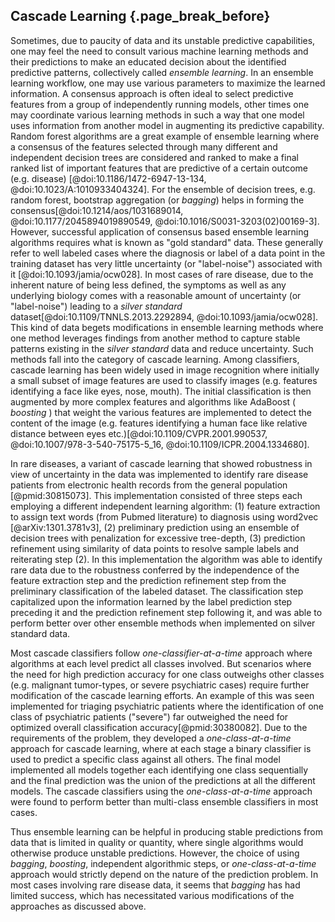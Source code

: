 ## Cascade Learning {.page_break_before}

Sometimes, due to paucity of data and its unstable predictive capabilities, one may feel the need to consult various machine learning methods and their predictions to make an educated decision about the identified predictive patterns, collectively called _ensemble learning_. 
In an ensemble learning workflow, one may use various parameters to maximize the learned information. 
A consensus approach is often ideal to select predictive features from a group of independently running models, other times one may coordinate various learning methods in such a way that one model uses information from another model in augmenting its predictive capability. 
Random forest algorithms are a great example of ensemble learning where a consensus of the features selected through many different and independent decision trees are considered and ranked to make a final ranked list of important features that are predictive of a certain outcome (e.g. disease) [@doi:10.1186/1472-6947-13-134, @doi:10.1023/A:1010933404324].
For the ensemble of decision trees, e.g. random forest, bootstrap aggregation (or _bagging_) helps in forming the consensus[@doi:10.1214/aos/1031689014, @doi:10.1177/2045894019890549, @doi:10.1016/S0031-3203(02)00169-3].
However, successful application of consensus based ensemble learning algorithms requires what is known as "gold standard" data. 
These generally refer to well labeled cases where the diagnosis or label of a data point in the training dataset has very little uncertainty (or "label-noise") associated with it [@doi:10.1093/jamia/ocw028]. 
In most cases of rare disease, due to the inherent nature of being less defined, the symptoms as well as any underlying biology comes with a reasonable amount of uncertainty (or "label-noise") leading to a _silver standard_ dataset[@doi:10.1109/TNNLS.2013.2292894, @doi:10.1093/jamia/ocw028].
This kind of data begets modifications in ensemble learning methods where one method leverages findings from another method to capture stable patterns existing in the _silver standard_ data and reduce uncertainty.
Such methods fall into the category of cascade learning.
Among classifiers, cascade learning has been widely used in image recognition where initially a small subset of image features are used to classify images (e.g. features identifying a face like eyes, nose, mouth). 
The initial classification is then augmented by more complex features and algorithms like AdaBoost ( _boosting_ ) that weight the various features are implemented to detect the content of the image (e.g. features identifying a human face like relative distance between eyes etc.)[@doi:10.1109/CVPR.2001.990537, @doi:10.1007/978-3-540-75175-5_16, @doi:10.1109/ICPR.2004.1334680].

In rare diseases, a variant of cascade learning that showed robustness in view of uncertainty in the data was implemented to identify rare disease patients from electronic health records from the general population [@pmid:30815073].
This implementation consisted of three steps each employing a different independent learning algorithm: (1) feature extraction to assign text words (from Pubmed literature) to diagnosis using word2vec [@arXiv:1301.3781v3], (2) preliminary prediction using an ensemble of decision trees with penalization for excessive tree-depth, (3) prediction refinement using similarity of data points to resolve sample labels and reiterating step (2).
In this implementation the algorithm was able to identify rare data due to the robustness conferred by the independence of the feature extraction step and the prediction refinement step from the preliminary classification of the labeled dataset.
The classification step capitalized upon the information learned by the label prediction step preceding it and the prediction refinement step following it, and was able to perform better over other ensemble methods when implemented on silver standard data.

Most cascade classifiers follow _one-classifier-at-a-time_ approach where algorithms at each level predict all classes involved.
But scenarios where the need for high prediction accuracy for one class outweighs other classes (e.g. malignant tumor-types, or severe psychiatric cases) require further modification of the cascade learning efforts.
An example of this was seen implemented for triaging psychiatric patients where the identification of one class of psychiatric patients ("severe") far outweighed the need for optimized overall classification accuracy[@pmid:30380082].
Due to the requirements of the problem, they developed a _one-class-at-a-time_ approach for cascade learning, where at each stage a binary classifier is used to predict a specific class against all others.
The final model implemented all models together each identifying one class sequentially and the final prediction was the union of the predictions at all the different models.
The cascade classifiers using the _one-class-at-a-time_ approach were found to perform better than multi-class ensemble classifiers in most cases.

Thus ensemble learning can be helpful in producing stable predictions from data that is limited in quality or quantity, where single algorithms would otherwise produce unstable predictions.
However, the choice of using _bagging_, _boosting_, independent algorithmic steps, or _one-class-at-a-time_ approach would strictly depend on the nature of the prediction problem.
In most cases involving rare disease data, it seems that _bagging_ has had limited success, which has necessitated various modifications of the approaches as discussed above.

